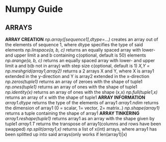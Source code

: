 # Numpy Guide
## ARRAYS
**ARRAY CREATION**
_np.array([sequence1],dtype=...)_ creates an array out of the elements of sequence 1, where dtype specifies the type of said elements
_np.linspace(a, b, c)_ returns an equally spaced array with lower- and upper limit a and b containing c(optional, default is 50) elements  
_np.arange(a, b, c)_ returns an equally spaced array with lower- and upper limit a and b(b not in array) with step size c(optional, default is 1)
_X,Y = np.meshgrid(array1,array2)_ returns a 2 arrays X and Y, where X is array1 extended in the y-direction and Y is array2 extended in the x-direction
_np.zeros(tuple1)_ returns an array of zeroes with the shape of tuple1
_np.ones(tuple1)_ returns an array of ones with the shape of tuple1
_np.identity(x)_ returns an array of ones with the shape (x,x)
_np.full(tuple1,x)_ returns an array of x with the shape of tuple1
**ARRAY INFORMATION**
_array1.dtype_ returns the type of the elements of array1
_array1.ndim_ returns the dimension of array1 (0 = scalar, 1= vector, 2= matrix..)
_np.shape(array1)_ returns a tuple containing the shape of array1
**ARRAY TINKERING**
_array1.reshape(tuple1)_ returns array1 as an array with the shape given by tuple1
_array1.T_ returns the transpose of array1(columns and rows have been swapped)
_np.split(array1,x)_ returns a list of x(int) arrays, where array1 has been splitted up into said arrays(only works if len(array1)|x)
